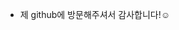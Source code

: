 - 제 github에 방문해주셔서 감사합니다!☺️ 


<!---
bjs07/bjs07 is a ✨ special ✨ repository because its `README.md` (this file) appears on your GitHub profile.
You can click the Preview link to take a look at your changes.
--->
